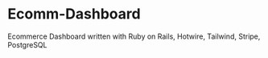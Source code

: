 # Ecomm-Dashboard
Ecommerce Dashboard written with Ruby on Rails, Hotwire, Tailwind, Stripe, PostgreSQL
